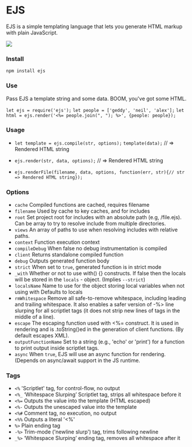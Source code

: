 # EJS

EJS is a simple templating language that lets you generate HTML markup with plain JavaScript.

![](https://miro.medium.com/max/3920/1*5xR5P6dzu4LpyMaR2QMphA.jpeg)
### Install

 `npm install ejs`

### Use
Pass EJS a template string and some data. BOOM, you've got some HTML.

`let ejs = require('ejs');`
`let people = ['geddy', 'neil', 'alex'];`
`let html = ejs.render('<%= people.join(", "); %>', {people: people});`

### Usage

- `let template = ejs.compile(str, options);`
`template(data);`
// => Rendered HTML string

- `ejs.render(str, data, options);`
// => Rendered HTML string

- `ejs.renderFile(filename, data, options, function(err, str){// str => Rendered HTML string});`

### Options
- `cache` Compiled functions are cached, requires filename
- `filename` Used by cache to key caches, and for includes
- `root` Set project root for includes with an absolute path (e.g, /file.ejs). Can be array to try to resolve include from multiple directories.
- `views` An array of paths to use when resolving includes with relative paths.
- `context` Function execution context
- `compileDebug` When false no debug instrumentation is compiled
- `client` Returns standalone compiled function
- `debug` Outputs generated function body
- `strict` When set to `true`, generated function is in strict mode
- `_with` Whether or not to use with() {} constructs. If false then the locals will be stored in the `locals` - object. (Implies `--strict`)
- `localsName` Name to use for the object storing local variables when not using with Defaults to locals
- `rmWhitespace` Remove all safe-to-remove whitespace, including leading and trailing whitespace. It also enables a safer version of -%> line slurping for all scriptlet tags (it does not strip new lines of tags in the middle of a line).
- `escape` The escaping function used with <%= construct. It is used in rendering and is .toString()ed in the generation of client functions. (By default escapes XML).
- `outputFunctionName` Set to a string (e.g., 'echo' or 'print') for a function to print output inside scriptlet tags.
- `async` When `true`, EJS will use an async function for rendering. (Depends on async/await support in the JS runtime.

### Tags

- `<%` 'Scriptlet' tag, for control-flow, no output
- `<%_` ‘Whitespace Slurping’ Scriptlet tag, strips all whitespace before it
- `<%=` Outputs the value into the template (HTML escaped)
- `<%-` Outputs the unescaped value into the template
- `<%#` Comment tag, no execution, no output
- `<%%` Outputs a literal '<%'
- `%>` Plain ending tag
- `-%>` Trim-mode ('newline slurp') tag, trims following newline
- `_%>` ‘Whitespace Slurping’ ending tag, removes all whitespace after it
